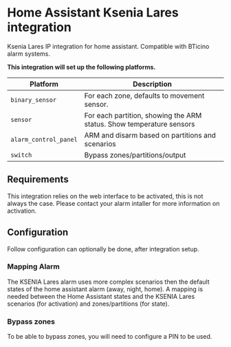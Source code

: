 # Home Assistant Ksenia Lares integration
Ksenia Lares IP integration for home assistant. Compatible with BTicino alarm systems.

**This integration will set up the following platforms.**

Platform | Description
-- | --
`binary_sensor` | For each zone, defaults to movement sensor.
`sensor` | For each partition, showing the ARM status. Show temperature sensors
`alarm_control_panel` | ARM and disarm based on partitions and scenarios
`switch` | Bypass zones/partitions/output

## Requirements
This integration relies on the web interface to be activated, this is not always the case. Please contact your alarm intaller for more information on activation.

## Configuration
Follow configuration can optionally be done, after integration setup.

### Mapping Alarm
The KSENIA Lares alarm uses more complex scenarios then the default states of the home assistant alarm (away, night, home). A mapping is needed between the Home Assistant states and the KSENIA Lares scenarios (for activation) and zones/partitions (for state).

### Bypass zones
To be able to bypass zones, you will need to configure a PIN to be used. 